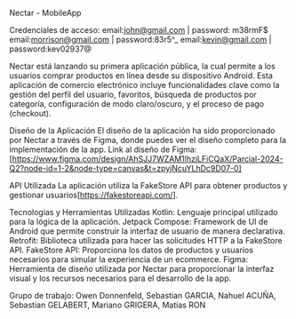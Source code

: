 Nectar - MobileApp

Credenciales de acceso:
email:john@gmail.com | password: m38rmF$
email:morrison@gmail.com | password:83r5^_
email:kevin@gmail.com | password:kev02937@

Nectar está lanzando su primera aplicación pública, la cual permite a los usuarios comprar productos en línea desde su dispositivo Android. Esta aplicación de comercio electrónico incluye funcionalidades clave como la gestión del perfil del usuario, favoritos, búsqueda de productos por categoría, configuración de modo claro/oscuro, y el proceso de pago (checkout).

Diseño de la Aplicación
El diseño de la aplicación ha sido proporcionado por Nectar a través de Figma, donde puedes ver el diseño completo para la implementación de la app.
Link al diseño de Figma: [https://www.figma.com/design/AhSJJ7WZAM1lhziLFiCQaX/Parcial-2024-Q2?node-id=1-2&node-type=canvas&t=zpyjNcuYLhDc9D07-0]

API Utilizada
La aplicación utiliza la FakeStore API para obtener productos y gestionar usuarios[https://fakestoreapi.com/].

Tecnologías y Herramientas Utilizadas
Kotlin: Lenguaje principal utilizado para la lógica de la aplicación.
Jetpack Compose: Framework de UI de Android que permite construir la interfaz de usuario de manera declarativa.
Retrofit: Biblioteca utilizada para hacer las solicitudes HTTP a la FakeStore API.
FakeStore API: Proporciona los datos de productos y usuarios necesarios para simular la experiencia de un ecommerce.
Figma: Herramienta de diseño utilizada por Nectar para proporcionar la interfaz visual y los recursos necesarios para el desarrollo de la app.

Grupo de trabajo: Owen Donnenfeld, Sebastian GARCIA, Nahuel ACUÑA, Sebastian GELABERT, Mariano GRIGERA, Matias RON
